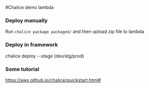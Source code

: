 #Chalice demo lambda

### Deploy manually
Run `chalice package packaged/` and then upload zip file to lambda

### Deploy in framework
chalice deploy --stage (dev/stg/prod)

### Some tutorial
https://aws.github.io/chalice/quickstart.html#
